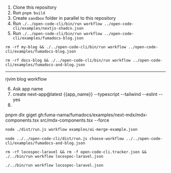 1. Clone this repository
2. Run `pnpm build`
3. Create `sandbox` folder in parallel to this repository
4. Run `./../open-code-cli/bin/run workflow ../open-code-cli/examples/nextjs-shadcn.json`
5. Run `./../open-code-cli/bin/run workflow ../open-code-cli/examples/fumadocs-blog.json`

```
rm -rf my-blog && ./../open-code-cli/bin/run workflow ../open-code-cli/examples/fumadocs-blog.json
```

```
rm -rf docs-blog && ./../open-code-cli/bin/run workflow ../open-code-cli/examples/fumadocs-and-blog.json
```

---

rjvim blog workflow

6. Ask app name
7. create next-app@latest {{app_name}} --typescript --tailwind --eslint --yes
8.

pnpm dlx giget gh:fuma-nama/fumadocs/examples/next-mdx/mdx-components.tsx src/mdx-components.tsx --force

```bash
node ./dist/run.js workflow examples/ai-merge-example.json
```

```
node ../../open-code-cli/dist/run.js choose-workflow ../../open-code-cli/examples/fumadocs-and-blog.json
```

```
rm -rf locospec-laravel && rm -f open-code-cli.tracker.json && ./../bin/run workflow locospec-laravel.json
```

```
./../bin/run workflow locospec-laravel.json
```
